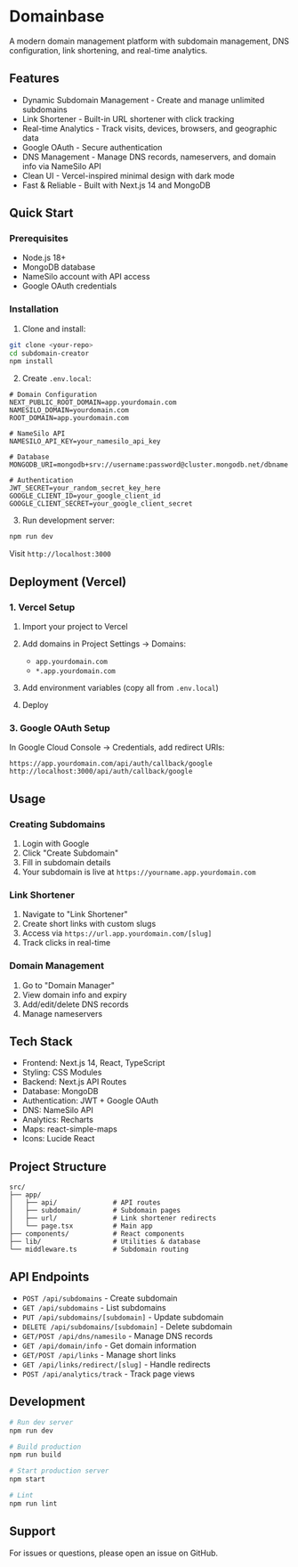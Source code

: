 # Domainbase

A modern domain management platform with subdomain management, DNS configuration, link shortening, and real-time analytics.

## Features

- Dynamic Subdomain Management - Create and manage unlimited subdomains
- Link Shortener - Built-in URL shortener with click tracking
- Real-time Analytics - Track visits, devices, browsers, and geographic data
- Google OAuth - Secure authentication
- DNS Management - Manage DNS records, nameservers, and domain info via NameSilo API
- Clean UI - Vercel-inspired minimal design with dark mode
- Fast & Reliable - Built with Next.js 14 and MongoDB

## Quick Start

### Prerequisites

- Node.js 18+
- MongoDB database
- NameSilo account with API access
- Google OAuth credentials

### Installation

1. Clone and install:
```bash
git clone <your-repo>
cd subdomain-creator
npm install
```

2. Create `.env.local`:
```env
# Domain Configuration
NEXT_PUBLIC_ROOT_DOMAIN=app.yourdomain.com
NAMESILO_DOMAIN=yourdomain.com
ROOT_DOMAIN=app.yourdomain.com

# NameSilo API
NAMESILO_API_KEY=your_namesilo_api_key

# Database
MONGODB_URI=mongodb+srv://username:password@cluster.mongodb.net/dbname

# Authentication
JWT_SECRET=your_random_secret_key_here
GOOGLE_CLIENT_ID=your_google_client_id
GOOGLE_CLIENT_SECRET=your_google_client_secret
```

3. Run development server:
```bash
npm run dev
```

Visit `http://localhost:3000`

## Deployment (Vercel)

### 1. Vercel Setup

1. Import your project to Vercel

2. Add domains in Project Settings → Domains:
   - `app.yourdomain.com`
   - `*.app.yourdomain.com`

3. Add environment variables (copy all from `.env.local`)

4. Deploy

### 3. Google OAuth Setup

In Google Cloud Console → Credentials, add redirect URIs:
```
https://app.yourdomain.com/api/auth/callback/google
http://localhost:3000/api/auth/callback/google
```

## Usage

### Creating Subdomains

1. Login with Google
2. Click "Create Subdomain"
3. Fill in subdomain details
4. Your subdomain is live at `https://yourname.app.yourdomain.com`

### Link Shortener

1. Navigate to "Link Shortener"
2. Create short links with custom slugs
3. Access via `https://url.app.yourdomain.com/[slug]`
4. Track clicks in real-time

### Domain Management

1. Go to "Domain Manager"
2. View domain info and expiry
3. Add/edit/delete DNS records
4. Manage nameservers

## Tech Stack

- Frontend: Next.js 14, React, TypeScript
- Styling: CSS Modules
- Backend: Next.js API Routes
- Database: MongoDB
- Authentication: JWT + Google OAuth
- DNS: NameSilo API
- Analytics: Recharts
- Maps: react-simple-maps
- Icons: Lucide React

## Project Structure

```
src/
├── app/
│   ├── api/              # API routes
│   ├── subdomain/        # Subdomain pages
│   ├── url/              # Link shortener redirects
│   └── page.tsx          # Main app
├── components/           # React components
├── lib/                  # Utilities & database
└── middleware.ts         # Subdomain routing
```

## API Endpoints

- `POST /api/subdomains` - Create subdomain
- `GET /api/subdomains` - List subdomains
- `PUT /api/subdomains/[subdomain]` - Update subdomain
- `DELETE /api/subdomains/[subdomain]` - Delete subdomain
- `GET/POST /api/dns/namesilo` - Manage DNS records
- `GET /api/domain/info` - Get domain information
- `GET/POST /api/links` - Manage short links
- `GET /api/links/redirect/[slug]` - Handle redirects
- `POST /api/analytics/track` - Track page views

## Development

```bash
# Run dev server
npm run dev

# Build production
npm run build

# Start production server
npm start

# Lint
npm run lint
```

## Support

For issues or questions, please open an issue on GitHub.
